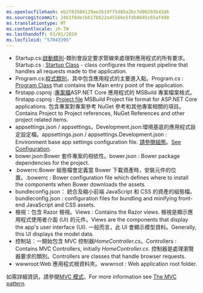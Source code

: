 ```yaml
---
ms.openlocfilehash: eb2f83504129ae2b19ff5d85a2bc7d90293b43d6
ms.sourcegitcommit: 24b1f6decbb17bb22a45166e5fdb0845c65af498
ms.translationtype: MT
ms.contentlocale: zh-TW
ms.lasthandoff: 03/01/2019
ms.locfileid: "57043395"
---
```

* <span data-ttu-id="3b0ea-101">Startup.cs:[啟動類別](xref:fundamentals/startup)-類別會設定要求管線來處理對應用程式的所有要求。</span><span class="sxs-lookup"><span data-stu-id="3b0ea-101">Startup.cs : [Startup Class](xref:fundamentals/startup) - class configures the request pipeline that handles all requests made to the application.</span></span>
* <span data-ttu-id="3b0ea-102">Program.cs:[程式類別](xref:fundamentals/index)，其中包含應用程式的主要進入點。</span><span class="sxs-lookup"><span data-stu-id="3b0ea-102">Program.cs : [Program Class](xref:fundamentals/index) that contains the Main entry point of the application.</span></span>
* <span data-ttu-id="3b0ea-103">firstapp.csproj :[專案檔](/dotnet/articles/core/preview3/tools/csproj)ASP.NET Core 應用程式的 MSBuild 專案檔案格式。</span><span class="sxs-lookup"><span data-stu-id="3b0ea-103">firstapp.csproj : [Project file](/dotnet/articles/core/preview3/tools/csproj) MSBuild Project file format for ASP.NET Core applications.</span></span> <span data-ttu-id="3b0ea-104">包含專案對專案參考 NuGet 參考和其他專案相關的項目。</span><span class="sxs-lookup"><span data-stu-id="3b0ea-104">Contains Project to Project references, NuGet References and other project related items.</span></span>
* <span data-ttu-id="3b0ea-105">appsettings.json / appsettings。Development.json:環境基底的應用程式設定設定檔。</span><span class="sxs-lookup"><span data-stu-id="3b0ea-105">appsettings.json / appsettings.Development.json : Environment base app settings configuration file.</span></span> <span data-ttu-id="3b0ea-106">[請參閱組態](xref:fundamentals/configuration/index)。</span><span class="sxs-lookup"><span data-stu-id="3b0ea-106">[See Configuration](xref:fundamentals/configuration/index).</span></span>
* <span data-ttu-id="3b0ea-107">bower.json:Bower 套件專案的相依性。</span><span class="sxs-lookup"><span data-stu-id="3b0ea-107">bower.json : Bower package dependencies for the project.</span></span>
* <span data-ttu-id="3b0ea-108">.bowerrc:Bower 組態檔會定義當 Bower 下載資產時，安裝元件的位置。</span><span class="sxs-lookup"><span data-stu-id="3b0ea-108">.bowerrc : Bower configuration file which defines where to install the components when Bower downloads the assets.</span></span>
* <span data-ttu-id="3b0ea-109">bundleconfig.json： 統合及縮小前端 JavaScript 和 CSS 的資產的組態檔。</span><span class="sxs-lookup"><span data-stu-id="3b0ea-109">bundleconfig.json : configuration files for bundling and minifying front-end JavaScript and CSS assets.</span></span>
* <span data-ttu-id="3b0ea-110">檢視：包含 Razor 檢視。</span><span class="sxs-lookup"><span data-stu-id="3b0ea-110">Views : Contains the Razor views.</span></span> <span data-ttu-id="3b0ea-111">檢視是顯示應用程式使用者介面 (UI) 的元件。</span><span class="sxs-lookup"><span data-stu-id="3b0ea-111">Views are the components that display the app's user interface (UI).</span></span> <span data-ttu-id="3b0ea-112">一般而言，此 UI 會顯示模型資料。</span><span class="sxs-lookup"><span data-stu-id="3b0ea-112">Generally, this UI displays the model data.</span></span>
* <span data-ttu-id="3b0ea-113">控制站：一開始包含 MVC 控制器*HomeController.cs*。</span><span class="sxs-lookup"><span data-stu-id="3b0ea-113">Controllers : Contains MVC Controllers, initially *HomeController.cs*.</span></span> <span data-ttu-id="3b0ea-114">控制器是處理瀏覽器要求的類別。</span><span class="sxs-lookup"><span data-stu-id="3b0ea-114">Controllers are classes that handle browser requests.</span></span>
* <span data-ttu-id="3b0ea-115">wwwroot:Web 應用程式根資料夾。</span><span class="sxs-lookup"><span data-stu-id="3b0ea-115">wwwroot : Web application root folder.</span></span>

<span data-ttu-id="3b0ea-116">如需詳細資訊，請參閱[MVC 模式](xref:mvc/overview)。</span><span class="sxs-lookup"><span data-stu-id="3b0ea-116">For more information see [The MVC pattern](xref:mvc/overview).</span></span>
